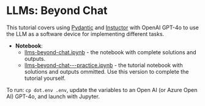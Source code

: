 # LLMs: Beyond Chat

This tutorial covers using [Pydantic](https://docs.pydantic.dev/) and [Instuctor](https://python.useinstructor.com/) with OpenAI GPT-4o to use the LLM as a software device for implementing different tasks.

- **Notebook**:
  - [llms-beyond-chat.ipynb](llms-beyond-chat.ipynb) - the notebook with complete solutions and outputs.
  - [llms-beyond-chat---practice.ipynb](llms-beyond-chat---practice.ipynb) - the tutorial notebook with solutions and outputs ommitted. Use this version to complete the tutorial yourself.

To run: `cp dot.env .env`, update the variables to an Open AI (or Azure Open AI) GPT-4o, and launch with Jupyter.